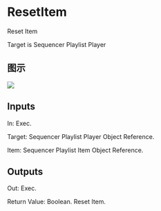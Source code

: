 # ResetItem

Reset Item

Target is Sequencer Playlist Player

## 图示

![]($-20221218-20562369.png)

## Inputs

In: Exec.

Target: Sequencer Playlist Player Object Reference.

Item: Sequencer Playlist Item Object Reference.  

## Outputs

Out: Exec.

Return Value: Boolean. Reset Item.

